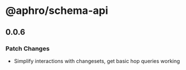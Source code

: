 # @aphro/schema-api

## 0.0.6

### Patch Changes

- Simplify interactions with changesets, get basic hop queries working
